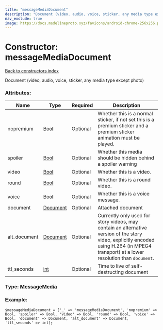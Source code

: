 ```yaml
---
title: "messageMediaDocument"
description: "Document (video, audio, voice, sticker, any media type except photo)"
nav_exclude: true
image: https://docs.madelineproto.xyz/favicons/android-chrome-256x256.png
---
```

# Constructor: messageMediaDocument  
[Back to constructors index](/API_docs/constructors/index.html)



Document (video, audio, voice, sticker, any media type except photo)

### Attributes:

| Name     |    Type       | Required | Description |
|----------|---------------|----------|-------------|
|nopremium|[Bool](/API_docs/types/Bool.html) | Optional|Whether this is a normal sticker, if not set this is a premium sticker and a premium sticker animation must be played.|
|spoiler|[Bool](/API_docs/types/Bool.html) | Optional|Whether this media should be hidden behind a spoiler warning|
|video|[Bool](/API_docs/types/Bool.html) | Optional|Whether this is a video.|
|round|[Bool](/API_docs/types/Bool.html) | Optional|Whether this is a round video.|
|voice|[Bool](/API_docs/types/Bool.html) | Optional|Whether this is a voice message.|
|document|[Document](/API_docs/types/Document.html) | Optional|Attached document|
|alt\_document|[Document](/API_docs/types/Document.html) | Optional|Currently only used for story videos, may contain an alternative version of the story video, explicitly encoded using H.264 (in MPEG4 transport) at a lower resolution than `document`.|
|ttl\_seconds|[int](/API_docs/types/int.html) | Optional|Time to live of self-destructing document|



### Type: [MessageMedia](/API_docs/types/MessageMedia.html)


### Example:

```
$messageMediaDocument = ['_' => 'messageMediaDocument', 'nopremium' => Bool, 'spoiler' => Bool, 'video' => Bool, 'round' => Bool, 'voice' => Bool, 'document' => Document, 'alt_document' => Document, 'ttl_seconds' => int];
```  

